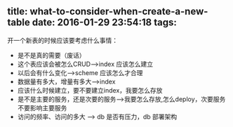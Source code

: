 title: what-to-consider-when-create-a-new-table
date: 2016-01-29 23:54:18
tags:
---
开一个新表的时候应该要考虑什么事情：

 - 是不是真的需要（废话）
 - 这个表应该会被怎么CRUD-->index 应该怎么建立
 - 以后会有什么变化-->scheme 应该怎么才合理
 - 数据量有多大，增量有多大-->index
 - 应该什么时候建立，要不要建立index，我要怎么存放
 - 是不是主要的服务，还是次要的服务-->我要怎么存放,怎么deploy，次要服务不要影响主要服务
 - 访问的频率、访问的多大 --> db 是否有压力，db 部署架构

